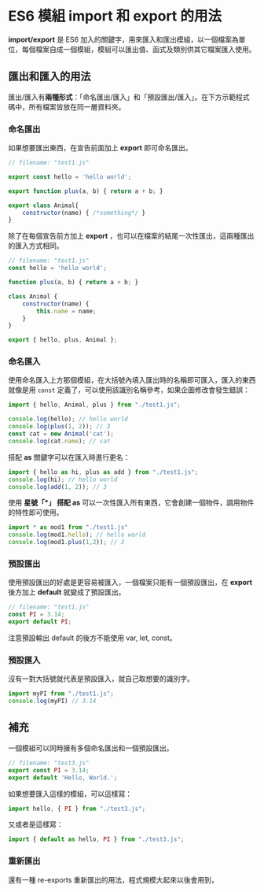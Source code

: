# ES6 模組 import 和 export 的用法
**import/export** 是 ES6 加入的關鍵字，用來匯入和匯出模組，以一個檔案為單位，每個檔案自成一個模組，模組可以匯出值、函式及類別供其它檔案匯入使用。

## 匯出和匯入的用法
匯出/匯入有**兩種形式**：「命名匯出/匯入」和「預設匯出/匯入」。在下方示範程式碼中，所有檔案皆放在同一層資料夾。
### 命名匯出
如果想要匯出東西，在宣告前面加上 **export** 即可命名匯出。
```js
// filename: "test1.js"

export const hello = 'hello world';

export function plus(a, b) { return a + b; }

export class Animal{
    constructor(name) { /*something*/ }
}
```

除了在每個宣告前方加上 **export** ，也可以在檔案的結尾一次性匯出，這兩種匯出的匯入方式相同。
```js
// filename: "test1.js"
const hello = 'hello world';

function plus(a, b) { return a + b; }

class Animal {
    constructor(name) {
        this.name = name;
    }
}

export { hello, plus, Animal };
```

### 命名匯入
使用命名匯入上方那個模組，在大括號內填入匯出時的名稱即可匯入，匯入的東西就像是用 `const` 定義了，可以使用該識別名稱參考，如果企圖修改會發生錯誤：
```js
import { hello, Animal, plus } from "./test1.js";

console.log(hello); // hello world
console.log(plus(1, 2)); // 3
const cat = new Animal('cat');
console.log(cat.name); // cat
```
搭配 **as** 關鍵字可以在匯入時進行更名：
```js
import { hello as hi, plus as add } from "./test1.js";
console.log(hi); // hello world
console.log(add(1, 2)); // 3
```
使用 **星號「*」 搭配 as** 可以一次性匯入所有東西，它會創建一個物件，調用物件的特性即可使用。
```js
import * as mod1 from "./test1.js"
console.log(mod1.hello); // hello world
console.log(mod1.plus(1,2)); // 3
```

### 預設匯出
使用預設匯出的好處是更容易被匯入，一個檔案只能有一個預設匯出，在 **export** 後方加上 **default** 就變成了預設匯出。
```js
// filename: "test1.js"
const PI = 3.14;
export default PI;
```
注意預設輸出 default 的後方不能使用 var, let, const。

### 預設匯入
沒有一對大括號就代表是預設匯入，就自己取想要的識別字。
```js
import myPI from "./test1.js";
console.log(myPI) // 3.14
```

## 補充
一個模組可以同時擁有多個命名匯出和一個預設匯出。
```js
// filename: "test3.js"
export const PI = 3.14;
export default 'Hello, World.';
```
如果想要匯入這樣的模組，可以這樣寫：
```js
import hello, { PI } from "./test3.js";
```
又或者是這樣寫：
```js
import { default as hello, PI } from "./test3.js";
```

### 重新匯出
還有一種 re-exports 重新匯出的用法，程式規模大起來以後會用到，